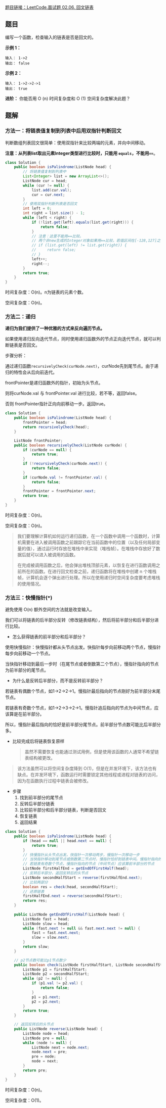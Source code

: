 [题目链接：LeetCode.面试题 02.06. 回文链表](https://leetcode-cn.com/problems/palindrome-linked-list-lcci/)

## 题目

编写一个函数，检查输入的链表是否是回文的。

**示例 1：**

```
输入： 1->2
输出： false 
```

**示例 2：**

```
输入： 1->2->2->1
输出： true 
```

**进阶：**
你能否用 O (n) 时间复杂度和 O (1) 空间复杂度解决此题？

## 题解

### 方法一：将链表值复制到列表中后用双指针判断回文

判断数组列表回文很简单：使用双指针来比较两端的元素，并向中间移动。

**注意：从列表list取出元素Integer类型进行比较时，只能用 `equals`，不能用`==`**。

```java
class Solution {
    public boolean isPalindrome(ListNode head) {
        // 将链表值复制到列表中
        List<Integer> list = new ArrayList<>();
        ListNode cur = head;
        while (cur != null) {
            list.add(cur.val);
            cur = cur.next;
        }
        // 使用双指针判断列表是否回文
        int left = 0;
        int right = list.size() - 1;
        while (left < right) {
            if (!list.get(left).equals(list.get(right))) {
                return false;
            }
            // 注意：这里不能用==比较。
            // 两个非new生成的Integer对象如果用==比较，若值区间在[-128,127]之间，比较结果为true，否则为false。
            // if (list.get(left) != list.get(right)) {
            //     return false;
            // }
            left++;
            right--;
        }
        return true;
    }
}
```

时间复杂度：O(n)。n为链表的元素个数。

空间复杂度：O(n)。

### 方法二：递归

**递归为我们提供了一种优雅的方式来反向遍历节点。**

如果使用递归反向迭代节点，同时使用递归函数外的节点正向迭代节点，就可以判断链表是否回文。

步骤分析：

通过递归函数`recursivelyCheck(curNode.next)`，curNode先到尾节点。由于递归的特性会从后向前迭代。

frontPointer是递归函数外的指针，初始为头节点。

则将curNode.val 与 frontPointer.val 进行比较，若不等，返回false。

否则 frontPointer指针正向向前移动一步。返回true。

```java
class Solution {
    public boolean isPalindrome(ListNode head) {
        frontPointer = head;
        return recursivelyCheck(head);
    }

    ListNode frontPointer;
    public boolean recursivelyCheck(ListNode curNode) {
        if (curNode == null) {
            return true;
        }
        if (!recursivelyCheck(curNode.next)) {
            return false;
        }
        if (curNode.val != frontPointer.val) {
            return false;
        }
        frontPointer = frontPointer.next;
        return true;
    }
}
```

时间复杂度：O(n)。

空间复杂度：O(n)。

> 我们要理解计算机如何运行递归函数，在一个函数中调用一个函数时，计算机需要在进入被调用函数之前跟踪它在当前函数中的位置（以及任何局部变量的值），通过运行时存放在堆栈中来实现（堆栈帧）。在堆栈中存放好了数据后就可以进入被调用的函数。
>
> 在完成被调用函数之后，他会弹出堆栈顶部元素，以恢复在进行函数调用之前所在的函数。在进行回文检查之前，递归函数将在堆栈中创建 n 个堆栈帧，计算机会逐个弹出进行处理。所以在使用递归时空间复杂度要考虑堆栈的使用情况。

### 方法三：快慢指针(*)

避免使用 O(n) 额外空间的方法就是改变输入。

我们可以将链表的后半部分反转（修改链表结构），然后将前半部分和后半部分进行比较。

* 怎么获得链表的前半部分和后半部分？

使用快慢指针：快慢指针都从头节点出发。快指针每步向前移动两个节点，慢指针每步向前移动一个节点。

当快指针移动到最后一步时（在尾节点或者倒数第二个节点），慢指针指向的节点为前半部分的尾节点。

*  为什么是反转后半部分，而不是反转前半部分？

若链表有偶数个节点，如1->2->2->1。慢指针最后指向的节点刚好为前半部分末尾节点。

若链表有奇数个节点，如1->2->3->2->1。慢指针追后指向的节点为中间节点，应该算是在前半部分。

所以，慢指针最后指向的恰好是前半部分尾节点。前半部分节点数可能比后半部分多。

* 比较完成后将链表恢复原样

  > 虽然不需要恢复也能通过测试用例，但是使用该函数的人通常不希望链表结构被更改。

> 该方法虽然可以将空间复杂度降到 O(1)，但是在并发环境下，该方法也有缺点。在并发环境下，函数运行时需要锁定其他线程或进程对链表的访问，因为在函数执行过程中链表会被修改。

* 步骤
  1. 找到前半部分的尾节点
  2. 反转后半部分链表
  3. 比较前半部分和后半部分链表，判断是否回文
  4. 恢复链表
  5. 返回结果

```java
class Solution {
    public boolean isPalindrome(ListNode head) {
        if (head == null || head.next == null) {
            return true;
        }
        // 快慢指针从头节点出发。快指针一次移动两步，慢指针一次移动一步
        // 当快指针移动到尾节点或倒数第二节点时，慢指针恰好到链表中间。慢指针指向的节点为前半部分的尾节点
        // 若链表有奇数个节点，慢指针指向的节点（中间节点）应该算前半部分的节点
        ListNode firstHalfEnd = getEndOfFirstHalf(head);
        // 反转后半部分，返回反转后的头节点
        ListNode secondHalfStart = reverse(firstHalfEnd.next);
        // 比较两部分
        boolean res = check(head, secondHalfStart);
        // 还原链表
        firstHalfEnd.next = reverse(secondHalfStart);
        return res;
    }
    
    public ListNode getEndOfFirstHalf(ListNode head) {
        ListNode fast = head;
        ListNode slow = head;
        while (fast.next != null && fast.next.next != null) {
            fast = fast.next.next;
            slow = slow.next;
        }
        return slow;
    }

    // p2节点数可能比p1节点数少
    public boolean check(ListNode firstHalfStart, ListNode secondHalfStart) {
        ListNode p1 = firstHalfStart;
        ListNode p2 = secondHalfStart;
        while (p2 != null) {
            if (p1.val != p2.val) {
                return false;
            }
            p1 = p1.next;
            p2 = p2.next;
        }
        return true;
    }

    // 返回反转后的头节点
    public ListNode reverse(ListNode head) {
        ListNode node = head;
        ListNode pre = null;
        while (node != null) {
            ListNode next = node.next;
            node.next = pre;
            pre = node;
            node = next;
        }
        return pre;
    }
}
```

时间复杂度：O(n)。

空间复杂度：O(1)。